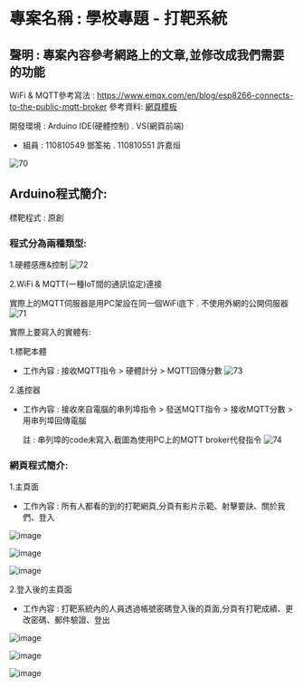 # 專案名稱 : 學校專題 - 打靶系統

## 聲明 : 專案內容參考網路上的文章,並修改成我們需要的功能
WiFi & MQTT參考寫法 : https://www.emqx.com/en/blog/esp8266-connects-to-the-public-mqtt-broker
參考資料: [網頁模板](https://templatemo.com/about)

開發環境 : Arduino IDE(硬體控制) . VS(網頁前端)

* 組員 : 110810549 鄧筌祐 . 110810551 許嘉烜

![70](https://user-images.githubusercontent.com/36965820/149462050-26af5bb2-7412-4793-ba1e-4193f72008a3.jpg)


## Arduino程式簡介:

標靶程式 : 原創

### 程式分為兩種類型:

1.硬體感應&控制
  ![72](https://user-images.githubusercontent.com/36965820/149460996-b9d64cfd-7ccb-4862-afc6-314f23bbea8d.jpg)


2.WiFi & MQTT(一種IoT間的通訊協定)連接

實際上的MQTT伺服器是用PC架設在同一個WiFi底下 . 不使用外網的公開伺服器
  ![71](https://user-images.githubusercontent.com/36965820/149461015-688cddfc-237c-4f31-b4c3-c3aa66c91550.jpg)

實際上要寫入的實體有:

1.標靶本體

* 工作內容 : 接收MQTT指令 > 硬體計分 > MQTT回傳分數
  ![73](https://user-images.githubusercontent.com/36965820/149464257-f0dd597b-f337-4eb0-aa0c-7aa8b3d88410.jpg)


2.遙控器

* 工作內容 : 接收來自電腦的串列埠指令 > 發送MQTT指令 > 接收MQTT分數 > 用串列埠回傳電腦

  註 : 串列埠的code未寫入.截圖為使用PC上的MQTT broker代發指令
  ![74](https://user-images.githubusercontent.com/36965820/149464274-576920b7-8945-45a9-b181-458bc459bb41.jpg)


### 網頁程式簡介:

1.主頁面

* 工作內容 : 所有人都看的到的打靶網頁,分頁有影片示範、射擊要訣、關於我們、登入

![image](https://user-images.githubusercontent.com/55796905/149460904-b6a21452-efd1-4095-8ca1-e686d08629ce.png)

![image](https://user-images.githubusercontent.com/55796905/149460923-483dc072-fd9e-4051-bb36-62cbcfbd8318.png)

![image](https://user-images.githubusercontent.com/55796905/149460796-7e57d0ee-520e-4041-a77b-ead8ea305755.png)

2.登入後的主頁面

* 工作內容 : 打靶系統內的人員透過帳號密碼登入後的頁面,分頁有打靶成績、更改密碼、郵件驗證、登出

![image](https://user-images.githubusercontent.com/55796905/149463086-22c22f0a-2eef-4bc0-8a40-f72f55f0fac5.png)

![image](https://user-images.githubusercontent.com/55796905/149463123-726ce4a2-2b55-412d-acc6-e2ddd475c41e.png)

![image](https://user-images.githubusercontent.com/55796905/149463049-4b71731c-d4ce-43dd-a87d-a7d94f7c1416.png)



